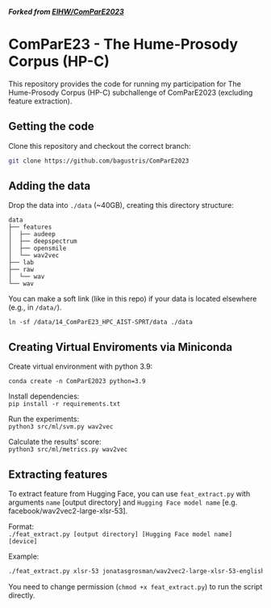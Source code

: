 ***Forked from [EIHW/ComParE2023](http:github.com/EIHW/ComParE2023)***

# ComParE23 - The Hume-Prosody Corpus (HP-C)
This repository provides the code for running my participation for The Hume-Prosody Corpus (HP-C) subchallenge of ComParE2023 (excluding feature extraction).


## Getting the code
Clone this repository and checkout the correct branch:
```bash
git clone https://github.com/bagustris/ComParE2023
```

## Adding the data
Drop the data into `./data` (~40GB), creating this directory structure:
```console
data
├── features
│  ├── audeep
│  ├── deepspectrum
│  ├── opensmile
│  └── wav2vec
├── lab
├── raw
│  └── wav
└── wav
```
You can make a soft link (like in this repo) if your data is located elsewhere (e.g., in `/data/`).

```
ln -sf /data/14_ComParE23_HPC_AIST-SPRT/data ./data
```

## Creating Virtual Enviroments via Miniconda
Create virtual environment with python 3.9:

`conda create -n ComParE2023 python=3.9`

Install dependencies:  
`pip install -r requirements.txt`

Run the experiments:  
`python3 src/ml/svm.py wav2vec`

Calculate the results' score:  
`python3 src/ml/metrics.py wav2vec`

## Extracting features
To extract feature from Hugging Face, you can use `feat_extract.py` with 
arguments `name` [output directory] and `Hugging Face model name` [e.g. facebook/wav2vec2-large-xlsr-53].

Format:  
`./feat_extract.py [output directory] [Hugging Face model name] [device]`

Example:
```bash
./feat_extract.py xlsr-53 jonatasgrosman/wav2vec2-large-xlsr-53-english
``` 

You need to change permission (`chmod +x feat_extract.py`) to run the script 
directly.

